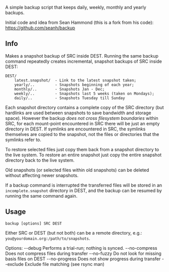 A simple backup script that keeps daily, weekly, monthly and yearly backups.

Initial code and idea from Sean Hammond (this is a fork from his code):
https://github.com/seanh/backup

Info
----
Makes a snapshot backup of SRC inside DEST. Running the same backup command
repeatedly creates incremental, snapshot backups of SRC inside DEST:

	DEST/
		latest.snapshot/  - Link to the latest snapshot taken;
        yearly/..         - Snapshots beginning of each year;
        monthly/..        - Snapshots Jan - Dec;
        weekly/..         - Snapshots last 5 weeks (taken on Mondays);
        daily/..          - Snapshots Tuesday till Sunday

Each snapshot directory contains a complete copy of the SRC directory (but
hardlinks are used between snapshots to save bandwidth and storage space).
However the backup _does not cross filesystem boundaries_ within SRC, for each
mount-point encountered in SRC there will be just an empty directory in DEST.
If symlinks are encountered in SRC, the symlinks themselves are copied to the
snapshot, not the files or directories that the symlinks refer to.

To restore selected files just copy them back from a snapshot directory to the
live system. To restore an entire snapshot just copy the entire snapshot
directory back to the live system.

Old snapshots (or selected files within old snapshots) can be deleted without
affecting newer snapshots.

If a backup command is interrupted the transferred files will be stored in an
`incomplete.snapshot` directory in DEST, and the backup can be resumed by
running the same command again.

Usage
-----

	backup [options] SRC DEST

Either SRC or DEST (but not both) can be a remote directory, e.g.:
`you@yourdomain.org:/path/to/snapshots`.

Options:
   --debug        Performs a trial-run; nothing is synced.
   --no-compress  Does not compress files during transfer
   --no-fuzzy     Do not look for missing basis files on DEST
   --no-progress  Does not show progress during transfer
   --exclude      Exclude file matching <PATTERN> (see rsync man)
